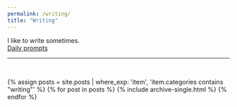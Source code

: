 ```yaml
---
permalink: /writing/
title: "Writing"
---
```


I like to write sometimes.  
<a href="https://flubbergasted.tumblr.com/">Daily prompts</a>
<hr>
<br>

{% assign posts = site.posts | where_exp: 'item', 'item.categories contains "writing"' %}
{% for post in posts %}
  {% include archive-single.html %}
{% endfor %}
